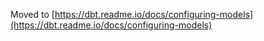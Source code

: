 Moved to [https://dbt.readme.io/docs/configuring-models](https://dbt.readme.io/docs/configuring-models)
